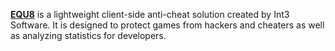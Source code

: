 [**EQU8**](https://www.equ8.com/) is a lightweight client-side anti-cheat solution created by Int3 Software. It is designed to protect games from hackers and cheaters as well as analyzing statistics for developers.